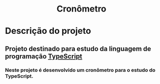 <h1 align="center"> Cronômetro </h1>

# Descrição do projeto
## Projeto destinado para estudo da linguagem de programação [TypeScript](https://www.typescriptlang.org/docs/)
### Neste projeto é desenvolvido um cronômetro para o estudo do TypeScript.
